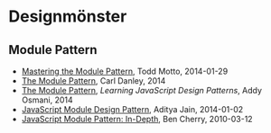 # Designmönster
## Module Pattern
* [Mastering the Module Pattern](http://toddmotto.com/mastering-the-module-pattern/), Todd Motto, 2014-01-29
* [The Module Pattern](https://carldanley.com/js-module-pattern/), Carl Danley, 2014
* [The Module Pattern](http://addyosmani.com/resources/essentialjsdesignpatterns/book/#modulepatternjavascript), *Learning JavaScript Design Patterns*, Addy Osmani, 2014
* [JavaScript Module Design Pattern](http://viralpatel.net/blogs/javascript-module-pattern/), Aditya Jain, 2014-01-02
* [JavaScript Module Pattern: In-Depth](http://www.adequatelygood.com/JavaScript-Module-Pattern-In-Depth.html), Ben Cherry, 2010-03-12
